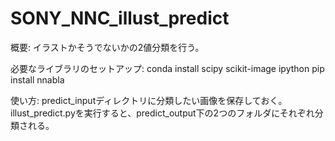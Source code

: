 # SONY_NNC_illust_predict
概要:
    イラストかそうでないかの2値分類を行う。

必要なライブラリのセットアップ:
    conda install scipy scikit-image ipython
    pip install nnabla

使い方:
    predict_inputディレクトリに分類したい画像を保存しておく。
    illust_predict.pyを実行すると、predict_output下の2つのフォルダにそれぞれ分類される。
